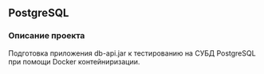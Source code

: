 ## PostgreSQL
### Описание проекта
Подготовка приложения db-api.jar к тестированию на СУБД PostgreSQL при помощи Docker контейниризации.
